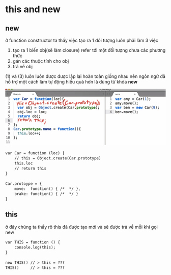 # this and new

## new

ở function constructor ta thấy việc tạo ra 1 đối tượng luôn phải làm 3 việc

1. tạo ra 1 biến obj\(sẽ làm closure\) refer tới một đối tượng chưa các phương thức
2. gán các thuộc tính cho obj
3. trả về obj 

\(1\) và \(3\) luôn luôn được được lập lại hoàn toàn giống nhau nên ngôn ngữ đã hỗ trợ một cách làm tự động hiểu quả hơn là dùng từ khóa **new**

![](../.gitbook/assets/new-key-word.png)

```text
var Car = function (loc) {
    // this = Object.create(Car.prototype)
    this.loc
    // return this
}

Car.protoype = {
    move:  function() { /*  */ },
    brake: function() { /*  */ }
}
```

## this

ở đây chúng ta thấy rõ this đã được tạo mới và sẽ được trả về mỗi khi gọi new

```text
var THIS = function () {
    console.log(this);
}

new THIS() // > this = ???
THIS()     // > this = ???
```

